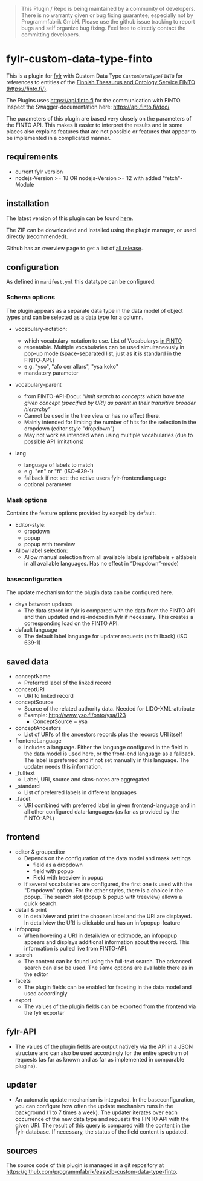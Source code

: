 > This Plugin / Repo is being maintained by a community of developers.
There is no warranty given or bug fixing guarantee; especially not by
Programmfabrik GmbH. Please use the github issue tracking to report bugs
and self organize bug fixing. Feel free to directly contact the committing
developers.

# fylr-custom-data-type-finto

This is a plugin for [fylr](https://documentation.fylr.cloud/docs) with Custom Data Type `CustomDataTypeFINTO` for references to entities of the [Finnish Thesaurus and Ontology Service FINTO (https://finto.fi/)](https://finto.fi/).

The Plugins uses <https://api.finto.fi> for the communication with FINTO. Inspect the Swagger-documentation here: <https://api.finto.fi/doc/>

The parameters of this plugin are based very closely on the parameters of the FINTO API. This makes it easier to interpret the results and in some places also explains features that are not possible or features that appear to be implemented in a complicated manner.

## requirements
- current fylr version
- nodejs-Version >= 18 OR nodejs-Version >= 12 with added "fetch"-Module

## installation

The latest version of this plugin can be found [here](https://github.com/programmfabrik/fylr-custom-data-type-finto/releases/latest/download/customDataTypeFinto.zip).

The ZIP can be downloaded and installed using the plugin manager, or used directly (recommended).

Github has an overview page to get a list of [all release](https://github.com/programmfabrik/fylr-custom-data-type-finto/releases/).

## configuration

As defined in `manifest.yml` this datatype can be configured:

### Schema options
The plugin appears as a separate data type in the data model of object types and can be selected as a data type for a column.

* vocabulary-notation:
  * which vocabulary-notation to use. List of Vocabularys [in FINTO](https://api.finto.fi/rest/v1/vocabularies?lang=en)
  * repeatable. Multiple vocabularies can be used simultaneously in pop-up mode (space-separated list, just as it is standard in the FINTO-API.)
  * e.g. "yso", "afo cer allars", "ysa koko"
  * mandatory parameter

* vocabulary-parent
  * from FINTO-API-Docu: *“limit search to concepts which have the given concept (specified by URI) as parent in their transitive broader hierarchy”*
  * Cannot be used in the tree view or has no effect there.
  * Mainly intended for limiting the number of hits for the selection in the dropdown (editor style "dropdown")
  * May not work as intended when using multiple vocabularies (due to possible API limitations)

* lang
  * language of labels to match
  * e.g. "en" or "fi" (ISO-639-1)
  * fallback if not set: the active users fylr-frontendlanguage
  * optional parameter


### Mask options
Contains the feature options provided by easydb by default.

* Editor-style:
  * dropdown
  * popup
  * popup with treeview
* Allow label selection:
  * Allow manual selection from all available labels (preflabels + altlabels in all available languages. Has no effect in “Dropdown”-mode)


### baseconfiguration
The update mechanism for the plugin data can be configured here.

* days between updates
  * The data stored in fylr is compared with the data from the FINTO API and then updated and re-indexed in fylr if necessary. This creates a corresponding load on the FINTO API.
* default language
  * The default label language for updater requests (as fallback) (ISO 639-1)


## saved data
* conceptName
    * Preferred label of the linked record
* conceptURI
    * URI to linked record
* conceptSource
    * Source of the related authority data. Needed for LIDO-XML-attribute
    * Example: http://www.yso.fi/onto/ysa/123
       * ConceptSource = ysa
* conceptAncestors
    * List of URI’s of the ancestors records plus the records URI itself
* frontendLanguage
  * Includes a language. Either the language configured in the field in the data model is used here, or the front-end language as a fallback. The label is preferred and if not set manually in this language. The updater needs this information.
* _fulltext
    * Label, URI, source and skos-notes are aggregated
* _standard
    * List of preferred labels in different languages
* _facet
    * URI combined with preferred label in given frontend-language and in all other configured data-languages (as far as provided by the FINTO-API.)


## frontend
* editor & groupeditor
  * Depends on the configuration of the data model and mask settings
    * field as a dropdown
    * field with popup
    * Field with treeview in popup
  * If several vocabularies are configured, the first one is used with the "Dropdown" option. For the other styles, there is a choice in the popup. The search slot (popup & popup with treeview) allows a quick search.
* detail & print
  * In detailview and print the choosen label and the URI are displayed. In detailview the URI is clickable and has an infopopup-feature
* infopopup
  * When hovering a URI in detailview or editmode, an infopopup appears and displays additional information about the record. This information is pulled live from FINTO-API.
* search
  * The content can be found using the full-text search. The advanced search can also be used. The same options are available there as in the editor
* facets
  * The plugin fields can be enabled for faceting in the data model and used accordingly
* export
  * The values of the plugin fields can be exported from the frontend via the fylr exporter


## fylr-API
* The values of the plugin fields are output natively via the API in a JSON structure and can also be used accordingly for the entire spectrum of requests (as far as known and as far as implemented in comparable plugins).



## updater
* An automatic update mechanism is integrated. In the baseconfiguration, you can configure how often the update mechanism runs in the background (1 to 7 times a week). The updater iterates over each occurrence of the new data type and requests the FINTO API with the given URI. The result of this query is compared with the content in the fylr-database. If necessary, the status of the field content is updated.




## sources

The source code of this plugin is managed in a git repository at <https://github.com/programmfabrik/easydb-custom-data-type-finto>.
